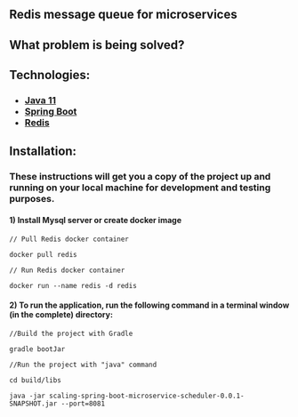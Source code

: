 <h2>Redis message queue for microservices</h2>
<h2>What problem is being solved?</h2>
<h2>Technologies:</h2>
<h3>
<ul>
<li> <a href="https://docs.oracle.com/en/java/javase/11/core/java-core-libraries-developer-guide.pdf">Java 11</a></li>
<li> <a href="https://docs.spring.io/spring-boot/docs/current/reference/htmlsingle/">Spring Boot</a></li>
<li> <a href="https://redis.io/docs/">Redis</a></li>
</ul>
<h2>Installation:</h2>
<h3> These instructions will get you a copy of the project up and running on your local machine for development and testing purposes.</h3>

#### 1) Install Mysql server or create docker image

```
// Pull Redis docker container

docker pull redis
```

```
// Run Redis docker container

docker run --name redis -d redis
```

#### 2) To run the application, run the following command in a terminal window (in the complete) directory:

```
//Build the project with Gradle

gradle bootJar
```

```
//Run the project with "java" command

cd build/libs

java -jar scaling-spring-boot-microservice-scheduler-0.0.1-SNAPSHOT.jar --port=8081
```
